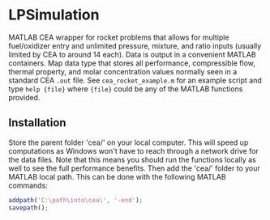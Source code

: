 # LPSimulation 
MATLAB CEA wrapper for rocket problems that allows for multiple fuel/oxidizer
entry and unlimited pressure, mixture, and ratio inputs (usually limited by CEA
to around 14 each). Data is output in a convenient MATLAB containers. Map data
type that stores all performance, compressible flow, thermal property, and
molar concentration values normally seen in a standard CEA `.out` file. See
`cea_rocket_example.m` for an example script and type `help {file}` where
`{file}` could be any of the MATLAB functions provided.

## Installation
Store the parent folder 'cea/' on your local computer. This will speed up
computations as Windows won't have to reach through a network drive for the
data files. Note that this means you should run the functions locally as well
to see the full performance benefits. Then add the 'cea/' folder to your MATLAB
local path. This can be done with the following MATLAB commands:

```matlab
addpath('C:\path\into\cea\', '-end');
savepath();
```
